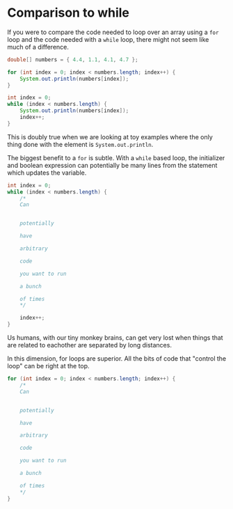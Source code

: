 # Comparison to while

If you were to compare the code needed to loop over an array using a `for` loop
and the code needed with a `while` loop, there might not seem like much of a difference.

```java
double[] numbers = { 4.4, 1.1, 4.1, 4.7 };

for (int index = 0; index < numbers.length; index++) {
    System.out.println(numbers[index]);
}

int index = 0;
while (index < numbers.length) {
    System.out.println(numbers[index]);
    index++;
}
```

This is doubly true when we are looking at toy examples where the only thing done
with the element is `System.out.println`.

The biggest benefit to a `for` is subtle. With a `while` based loop, the initializer and boolean expression
can potentially be many lines from the statement which updates the variable.

```java
int index = 0;
while (index < numbers.length) {
    /*
    Can


    potentially

    have

    arbitrary

    code

    you want to run

    a bunch

    of times
    */

    index++;
}
```

Us humans, with our tiny monkey brains, can get very lost when things that are related to eachother are separated
by long distances.

In this dimension, for loops are superior. All the bits of code that "control the loop" can be right at the top.

```java
for (int index = 0; index < numbers.length; index++) {
    /*
    Can


    potentially

    have

    arbitrary

    code

    you want to run

    a bunch

    of times
    */
}
```
